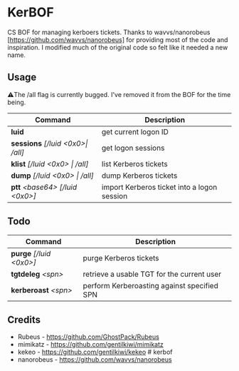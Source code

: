 # KerBOF
CS BOF for managing kerboers tickets. Thanks to wavvs/nanorobeus [https://github.com/wavvs/nanorobeus] for providing most of the code and inspiration. I modified much of the original code so felt like it needed a new name.

## Usage
:warning:The /all flag is currently bugged. I've removed it from the BOF for the time being.

| Command | Description |
| ------- | ----------- |
| **luid**| get current logon ID|
|**sessions** *[/luid <0x0>\| /all]*| get logon sessions|
|**klist** *[/luid <0x0> \| /all]*| list Kerberos tickets|
|**dump** *[/luid <0x0> \| /all]* | dump Kerberos tickets|
|**ptt** *\<base64\> [/luid <0x0>]* | import Kerberos ticket into a logon session|

## Todo
| Command | Description |
| ------- | -------- |
|**purge** *[/luid <0x0>]* | purge Kerberos tickets|
|**tgtdeleg** *\<spn\>* | retrieve a usable TGT for the current user |
|**kerberoast** *\<spn\>* | perform Kerberoasting against specified SPN|

## Credits
* Rubeus - https://github.com/GhostPack/Rubeus
* mimikatz - https://github.com/gentilkiwi/mimikatz
* kekeo - https://github.com/gentilkiwi/kekeo # kerbof
* nanorobeus - https://github.com/wavvs/nanorobeus
